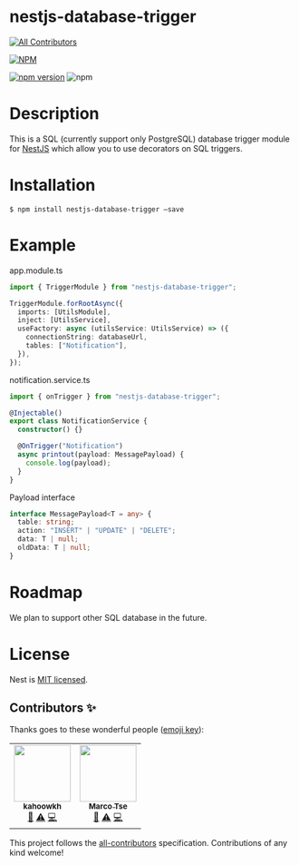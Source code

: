 # nestjs-database-trigger
<!-- ALL-CONTRIBUTORS-BADGE:START - Do not remove or modify this section -->
[![All Contributors](https://img.shields.io/badge/all_contributors-1-orange.svg?style=flat-square)](#contributors-)
<!-- ALL-CONTRIBUTORS-BADGE:END -->
[![NPM](https://nodei.co/npm/nestjs-database-trigger.png)](https://nodei.co/npm/nestjs-database-trigger/)

[![npm version](https://badge.fury.io/js/nestjs-database-trigger.svg)](https://badge.fury.io/js/nestjs-database-trigger)
![npm](https://img.shields.io/npm/dm/nestjs-database-trigger)

# Description

This is a SQL (currently support only PostgreSQL) database trigger module for [NestJS]("http://nestjs.com/") which allow you to use decorators on SQL triggers.

# Installation

```
$ npm install nestjs-database-trigger –save
```

# Example

app.module.ts

```ts
import { TriggerModule } from "nestjs-database-trigger";

TriggerModule.forRootAsync({
  imports: [UtilsModule],
  inject: [UtilsService],
  useFactory: async (utilsService: UtilsService) => ({
    connectionString: databaseUrl,
    tables: ["Notification"],
  }),
});
```

notification.service.ts

```ts
import { onTrigger } from "nestjs-database-trigger";

@Injectable()
export class NotificationService {
  constructor() {}

  @OnTrigger("Notification")
  async printout(payload: MessagePayload) {
    console.log(payload);
  }
}
```

Payload interface

```ts
interface MessagePayload<T = any> {
  table: string;
  action: "INSERT" | "UPDATE" | "DELETE";
  data: T | null;
  oldData: T | null;
}
```

# Roadmap

We plan to support other SQL database in the future.

# License

Nest is [MIT licensed](LICENSE).

## Contributors ✨

Thanks goes to these wonderful people ([emoji key](https://allcontributors.org/docs/en/emoji-key)):

<!-- ALL-CONTRIBUTORS-LIST:START - Do not remove or modify this section -->
<!-- prettier-ignore-start -->
<!-- markdownlint-disable -->
<table>
  <tr>
    <td align="center"><a href="https://github.com/kahoowkh"><img src="https://avatars.githubusercontent.com/u/26565078?v=4?s=100" width="100px;" alt=""/><br /><sub><b>kahoowkh</b></sub></a><br /><a href="https://github.com/kahoowkh/nestjs-database-trigger/commits?author=kahoowkh" title="Documentation">📖</a> <a href="https://github.com/kahoowkh/nestjs-database-trigger/commits?author=kahoowkh" title="Tests">⚠️</a> <a href="https://github.com/kahoowkh/nestjs-database-trigger/commits?author=kahoowkh" title="Code">💻</a></td>
    <td align="center"><a href="https://github.com/Marcotsept"><img src="https://avatars.githubusercontent.com/u/17099973?v=4?s=100" width="100px;" alt=""/><br /><sub><b>Marco Tse</b></sub></a><br /><a href="https://github.com/kahoowkh/nestjs-database-trigger/commits?author=Marcotsept" title="Documentation">📖</a> <a href="https://github.com/kahoowkh/nestjs-database-trigger/commits?author=Marcotsept" title="Tests">⚠️</a> <a href="https://github.com/kahoowkh/nestjs-database-trigger/commits?author=Marcotsept" title="Code">💻</a></td>
  </tr>
</table>

<!-- markdownlint-restore -->
<!-- prettier-ignore-end -->

<!-- ALL-CONTRIBUTORS-LIST:END -->

This project follows the [all-contributors](https://github.com/all-contributors/all-contributors) specification. Contributions of any kind welcome!